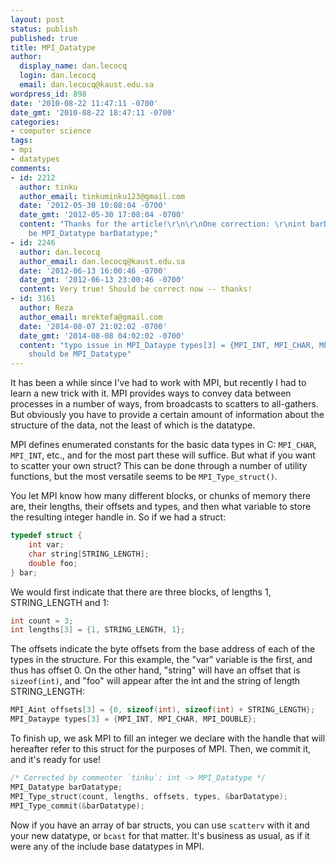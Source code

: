 ```yaml
---
layout: post
status: publish
published: true
title: MPI_Datatype
author:
  display_name: dan.lecocq
  login: dan.lecocq
  email: dan.lecocq@kaust.edu.sa
wordpress_id: 898
date: '2010-08-22 11:47:11 -0700'
date_gmt: '2010-08-22 18:47:11 -0700'
categories:
- computer science
tags:
- mpi
- datatypes
comments:
- id: 2212
  author: tinku
  author_email: tinkuminku123@gmail.com
  date: '2012-05-30 10:08:04 -0700'
  date_gmt: '2012-05-30 17:08:04 -0700'
  content: "Thanks for the article!\r\n\r\nOne correction: \r\nint barDatatype; should
    be MPI_Datatype barDatatype;"
- id: 2246
  author: dan.lecocq
  author_email: dan.lecocq@kaust.edu.sa
  date: '2012-06-13 16:00:46 -0700'
  date_gmt: '2012-06-13 23:00:46 -0700'
  content: Very true! Should be correct now -- thanks!
- id: 3161
  author: Reza
  author_email: mrektefa@gmail.com
  date: '2014-08-07 21:02:02 -0700'
  date_gmt: '2014-08-08 04:02:02 -0700'
  content: "typo issue in MPI_Dataype types[3] = {MPI_INT, MPI_CHAR, MPI_DOUBLE};\r\nMPI_Dataype
    should be MPI_Datatype"
---
```

It has been a while since I've had to work with MPI, but recently I had to learn a new trick with it.  MPI provides ways to convey data between processes in a number of ways, from broadcasts to scatters to all-gathers.  But obviously you have to provide a certain amount of information about the structure of the data, not the least of which is the datatype.

MPI defines enumerated constants for the basic data types in C: `MPI_CHAR`, `MPI_INT`, etc., and for the most part these will suffice.  But what if you want to scatter your own struct?  This can be done through a number of utility functions, but the most versatile seems to be `MPI_Type_struct()`.

You let MPI know how many different blocks, or chunks of memory there are, their lengths, their offsets and types, and then what variable to store the resulting integer handle in.  So if we had a struct:

```c++
typedef struct {
    int var;
    char string[STRING_LENGTH];
    double foo;
} bar;
```

We would first indicate that there are three blocks, of lengths 1, STRING_LENGTH and 1:

```c++
int count = 3;
int lengths[3] = {1, STRING_LENGTH, 1};
```

The offsets indicate the byte offsets from the base address of each of the types in the structure.  For this example, the "var" variable is the first, and thus has offset 0.  On the other hand, "string" will have an offset that is `sizeof(int)`, and "foo" will appear after the int and the string of length STRING_LENGTH:

```c++
MPI_Aint offsets[3] = {0, sizeof(int), sizeof(int) + STRING_LENGTH};
MPI_Dataype types[3] = {MPI_INT, MPI_CHAR, MPI_DOUBLE};
```

To finish up, we ask MPI to fill an integer we declare with the handle that will hereafter refer to this struct for the purposes of MPI.  Then, we commit it, and it's ready for use!

```c++
/* Corrected by commenter `tinku`: int -> MPI_Datatype */
MPI_Datatype barDatatype;
MPI_Type_struct(count, lengths, offsets, types, &barDatatype);
MPI_Type_commit(&barDatatype);
```

Now if you have an array of bar structs, you can use `scatterv` with it and your new datatype, or `bcast` for that matter.  It's business as usual, as if it were any of the include base datatypes in MPI.
